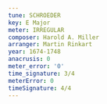 ```yaml
---
tune: SCHROEDER
key: E Major
meter: IRREGULAR
composer: Harold A. Miller
arranger: Martin Rinkart
year: 1674-1748
anacrusis: 0
meter_error: '0'
time_signature: 3/4
meterError: 0
timeSignature: 4/4
---
```

